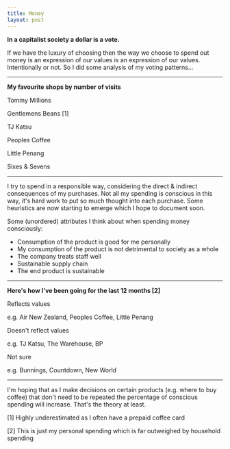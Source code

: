 ```yaml
---
title: Money
layout: post
---
```


**In a capitalist society a dollar is a vote.**

If we have the luxury of choosing then the way we choose to spend out money is an expression of our values is an expression of our values. Intentionally or not. So I did some analysis of my voting patterns...

<!--more-->

****

**My favourite shops by number of visits**

<div class="column-sixth">
  <div class="dots">
    <span></span> <span></span> <span></span> <span></span> <span></span> <span></span> <span></span>
    <span class="gold"></span> <span class="gold"></span> <span class="gold"></span> <span class="gold"></span> <span class="gold"></span> <span class="gold"></span> <span class="gold"></span> <span class="gold"></span> <span class="gold"></span> <span class="gold"></span>
    <span class="gold"></span> <span class="gold"></span> <span class="gold"></span> <span class="gold"></span> <span class="gold"></span> <span class="gold"></span> <span class="gold"></span> <span class="gold"></span> <span class="gold"></span> <span class="gold"></span>
    <span class="gold"></span> <span class="gold"></span> <span class="gold"></span> <span class="gold"></span> <span class="gold"></span> <span class="gold"></span> <span class="gold"></span> <span class="gold"></span> <span class="gold"></span> <span class="gold"></span>
    <span class="gold"></span> <span class="gold"></span> <span class="gold"></span>
  </div>
  <p>Tommy Millions</p>
</div>
<div class="column-sixth">
  <div class="dots">
    <span></span> <span></span> <span></span> <span></span> <span></span> <span></span> <span></span> <span></span> <span></span>
    <span class="gold"></span> <span class="gold"></span> <span class="gold"></span> <span class="gold"></span> <span class="gold"></span> <span class="gold"></span> <span class="gold"></span> <span class="gold"></span> <span class="gold"></span> <span class="gold"></span>
    <span class="gold"></span> <span class="gold"></span> <span class="gold"></span> <span class="gold"></span> <span class="gold"></span> <span class="gold"></span> <span class="gold"></span> <span class="gold"></span> <span class="gold"></span> <span class="gold"></span>
    <span class="gold"></span> <span class="gold"></span> <span class="gold"></span> <span class="gold"></span> <span class="gold"></span> <span class="gold"></span> <span class="gold"></span> <span class="gold"></span> <span class="gold"></span> <span class="gold"></span>
    <span class="gold"></span>
  </div>
  <p>Gentlemens Beans [1]</p>
</div>
<div class="column-sixth">
  <div class="dots">
    <span></span> <span></span> <span></span> <span></span> <span></span> <span></span> <span></span> <span></span> <span></span> <span></span>
    <span></span> <span></span> <span></span> <span></span> <span></span> <span></span> <span></span> <span></span> <span></span> <span></span>
    <span></span>
    <span class="gold"></span> <span class="gold"></span> <span class="gold"></span> <span class="gold"></span> <span class="gold"></span> <span class="gold"></span> <span class="gold"></span> <span class="gold"></span> <span class="gold"></span> <span class="gold"></span>
    <span class="gold"></span> <span class="gold"></span> <span class="gold"></span> <span class="gold"></span> <span class="gold"></span> <span class="gold"></span> <span class="gold"></span> <span class="gold"></span> <span class="gold"></span>
  </div>
  <p>TJ Katsu</p>
</div>
<div class="column-sixth">
  <div class="dots">
    <span></span> <span></span> <span></span> <span></span> <span></span> <span></span> <span></span> <span></span> <span></span> <span></span>
    <span></span> <span></span> <span></span> <span></span> <span></span> <span></span> <span></span> <span></span> <span></span> <span></span>
    <span></span> <span></span> <span></span> <span></span>
    <span class="gold"></span> <span class="gold"></span> <span class="gold"></span> <span class="gold"></span> <span class="gold"></span> <span class="gold"></span>
    <span class="gold"></span> <span class="gold"></span> <span class="gold"></span> <span class="gold"></span> <span class="gold"></span> <span class="gold"></span> <span class="gold"></span> <span class="gold"></span> <span class="gold"></span> <span class="gold"></span>
  </div>
  <p>Peoples Coffee</p>
</div>
<div class="column-sixth">
  <div class="dots">
    <span></span> <span></span> <span></span> <span></span> <span></span> <span></span> <span></span> <span></span> <span></span> <span></span>
    <span></span> <span></span> <span></span> <span></span> <span></span> <span></span> <span></span> <span></span> <span></span> <span></span>
    <span></span> <span></span> <span></span> <span></span>
    <span class="gold"></span> <span class="gold"></span> <span class="gold"></span> <span class="gold"></span> <span class="gold"></span> <span class="gold"></span>
    <span class="gold"></span> <span class="gold"></span> <span class="gold"></span> <span class="gold"></span> <span class="gold"></span> <span class="gold"></span> <span class="gold"></span> <span class="gold"></span> <span class="gold"></span> <span class="gold"></span>
  </div>
  <p>Little Penang</p>
</div>
<div class="column-sixth">
  <div class="dots">
    <span></span> <span></span> <span></span> <span></span> <span></span> <span></span> <span></span> <span></span> <span></span> <span></span>
    <span></span> <span></span> <span></span> <span></span> <span></span> <span></span> <span></span> <span></span> <span></span> <span></span>
    <span></span> <span></span> <span></span> <span></span>
    <span class="gold"></span> <span class="gold"></span> <span class="gold"></span> <span class="gold"></span> <span class="gold"></span> <span class="gold"></span>
    <span class="gold"></span> <span class="gold"></span> <span class="gold"></span> <span class="gold"></span> <span class="gold"></span> <span class="gold"></span> <span class="gold"></span> <span class="gold"></span> <span class="gold"></span> <span class="gold"></span>
  </div>
  <p>Sixes & Sevens</p>
</div>
<div class="clear"></div>

****

I try to spend in a responsible way, considering the direct & indirect consequences of my purchases. Not all my spending is conscious in this way, it's hard work to put so much thought into each purchase. Some heuristics are now starting to emerge which I hope to document soon.

Some (unordered) attributes I think about when spending money consciously:

- Consumption of the product is good for me personally
- My consumption of the product is not detrimental to society as a whole
- The company treats staff well
- Sustainable supply chain
- The end product is sustainable

****

**Here's how I've been going for the last 12 months [2]**

<div class="column-third">
  <div class="dots">
    <span></span> <span></span> <span></span> <span></span> <span></span> <span></span> <span></span> <span></span> <span></span> <span></span>
    <span></span> <span></span> <span></span> <span></span> <span></span> <span></span>
    <span class="gold"></span> <span class="gold"></span> <span class="gold"></span> <span class="gold"></span>
    <span class="gold"></span> <span class="gold"></span> <span class="gold"></span> <span class="gold"></span> <span class="gold"></span> <span class="gold"></span> <span class="gold"></span> <span class="gold"></span> <span class="gold"></span> <span class="gold"></span>
    <span class="gold"></span> <span class="gold"></span> <span class="gold"></span> <span class="gold"></span> <span class="gold"></span> <span class="gold"></span> <span class="gold"></span> <span class="gold"></span> <span class="gold"></span> <span class="gold"></span>
    <span class="gold"></span> <span class="gold"></span> <span class="gold"></span> <span class="gold"></span> <span class="gold"></span> <span class="gold"></span> <span class="gold"></span> <span class="gold"></span> <span class="gold"></span> <span class="gold"></span>
    <span class="gold"></span> <span class="gold"></span> <span class="gold"></span> <span class="gold"></span> <span class="gold"></span> <span class="gold"></span> <span class="gold"></span> <span class="gold"></span> <span class="gold"></span> <span class="gold"></span>
  </div>
  <p>Reflects values</p>
  <p class="caption">e.g. Air New Zealand, Peoples Coffee, Little Penang</p>
</div>
<div class="column-third">
  <div class="dots">
    <span></span> <span></span> <span></span> <span></span> <span></span> <span></span> <span></span> <span></span> <span></span> <span></span>
    <span></span> <span></span> <span></span> <span></span> <span></span> <span></span> <span></span> <span></span> <span></span> <span></span>
    <span></span> <span></span> <span></span> <span></span> <span></span> <span></span> <span></span> <span></span> <span></span> <span></span>
    <span></span> <span></span> <span></span> <span></span> <span></span> <span></span> <span></span> <span></span> <span></span> <span></span>
    <span></span> <span></span> <span></span> <span></span> <span></span> <span></span> <span></span> <span></span> <span></span>
    <span class="gold"></span>
    <span class="gold"></span> <span class="gold"></span> <span class="gold"></span> <span class="gold"></span> <span class="gold"></span> <span class="gold"></span> <span class="gold"></span> <span class="gold"></span> <span class="gold"></span> <span class="gold"></span>
  </div>
  <p>Doesn't reflect values</p>
  <p class="caption">e.g. TJ Katsu, The Warehouse, BP</p>
</div>
<div class="column-third">
  <div class="dots">
    <span></span> <span></span> <span></span> <span></span> <span></span> <span></span> <span></span> <span></span> <span></span> <span></span>
    <span></span> <span></span> <span></span> <span></span> <span></span>
    <span class="gold"></span> <span class="gold"></span> <span class="gold"></span> <span class="gold"></span> <span class="gold"></span>
    <span class="gold"></span> <span class="gold"></span> <span class="gold"></span> <span class="gold"></span> <span class="gold"></span> <span class="gold"></span> <span class="gold"></span> <span class="gold"></span> <span class="gold"></span> <span class="gold"></span>
    <span class="gold"></span> <span class="gold"></span> <span class="gold"></span> <span class="gold"></span> <span class="gold"></span> <span class="gold"></span> <span class="gold"></span> <span class="gold"></span> <span class="gold"></span> <span class="gold"></span>
    <span class="gold"></span> <span class="gold"></span> <span class="gold"></span> <span class="gold"></span> <span class="gold"></span> <span class="gold"></span> <span class="gold"></span> <span class="gold"></span> <span class="gold"></span> <span class="gold"></span>
    <span class="gold"></span> <span class="gold"></span> <span class="gold"></span> <span class="gold"></span> <span class="gold"></span> <span class="gold"></span> <span class="gold"></span> <span class="gold"></span> <span class="gold"></span> <span class="gold"></span>
  </div>
  <p>Not sure</p>
  <p class="caption">e.g. Bunnings, Countdown, New World</p>
</div>
<div class="clear"></div>

****

I'm hoping that as I make decisions on certain products (e.g. where to buy coffee) that don't need to be repeated the percentage of conscious spending will increase. That's the theory at least.

<p class="caption">[1] Highly underestimated as I often have a prepaid coffee card</p>
<p class="caption">[2] This is just my personal spending which is far outweighed by household spending</p>
